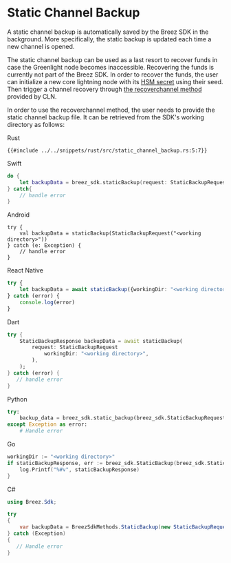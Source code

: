 # Static Channel Backup

A static channel backup is automatically saved by the Breez SDK in the background. More specifically, the static backup is updated
each time a new channel is opened.

The static channel backup can be used as a last resort to recover funds in case the Greenlight node becomes inaccessible. Recovering the funds is currently not part of the Breez SDK. In order to recover the funds, the user can initialize a new core lightning node with its [HSM secret](https://docs.corelightning.org/docs/hsm-secret) using their seed. Then trigger a channel recovery through [the recoverchannel method](https://docs.corelightning.org/reference/lightning-recoverchannel) provided by CLN.

In order to use the recoverchannel method, the user needs to provide the static channel backup file. It can be retrieved from the SDK's working directory as follows:

<custom-tabs category="lang">
<div slot="title">Rust</div>
<section>

```rust,ignore
{{#include ../../snippets/rust/src/static_channel_backup.rs:5:7}}
```

</section>

<div slot="title">Swift</div>
<section>

```swift
do {
    let backupData = breez_sdk.staticBackup(request: StaticBackupRequest(workingDir: "<working directory>"));
} catch{
    // handle error
}
```

</section>

<div slot="title">Android</div>
<section>

```kotlin,ignore
try {
    val backupData = staticBackup(StaticBackupRequest("<working directory>"))
} catch (e: Exception) {
    // handle error
}
```

</section>

<div slot="title">React Native</div>
<section>

```typescript
try {
    let backupData = await staticBackup({workingDir: "<working directory>"})
} catch (error) {
    console.log(error)
}
```

</section>

<div slot="title">Dart</div>
<section>

```dart
try {
    StaticBackupResponse backupData = await staticBackup(
        request: StaticBackupRequest
            workingDir: "<working directory>",
        ),
    );
} catch (error) {
   // handle error
}
```
</section>

<div slot="title">Python</div>
<section>

```python
try:
    backup_data = breez_sdk.static_backup(breez_sdk.StaticBackupRequest(working_dir="<working directory>"))
except Exception as error:
    # Handle error
```
</section>

<div slot="title">Go</div>
<section>

```go
workingDir := "<working directory>"
if staticBackupResponse, err := breez_sdk.StaticBackup(breez_sdk.StaticBackupRequest{WorkingDir: workingDir}); err == nil {
    log.Printf("%#v", staticBackupResponse)
}
```
</section>

<div slot="title">C#</div>
<section>

```cs
using Breez.Sdk;

try 
{
    var backupData = BreezSdkMethods.StaticBackup(new StaticBackupRequest("<working directory>"));  
} catch (Exception) 
{
   // Handle error
}
```
</section>
</custom-tabs>
